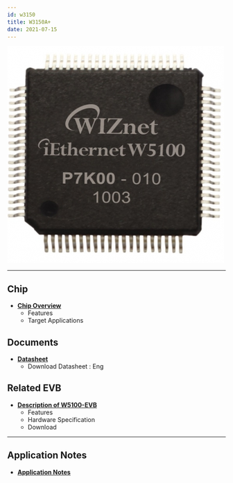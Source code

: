 ```yaml
---
id: w3150
title: W3150A+
date: 2021-07-15
---
```


![](/img/products/w5100/W5100-7-500x500.jpg)

-----

## Chip

  - **[Chip Overview](Overview.md)**
      - Features
      - Target Applications

## Documents

  - **[Datasheet](Documents.md)**
      - Download Datasheet : Eng

## Related EVB

  - **[Description of W5100-EVB](W3150-EVB.md)**
      - Features
      - Hardware Specification
      - Download

---
## Application Notes

 - **[Application Notes](Documents.md#application-notes)**

